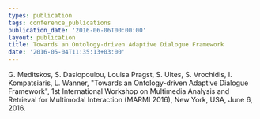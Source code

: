 ```yaml
---
types: publication
tags: conference_publications
publication_date: '2016-06-06T00:00:00'
layout: publication
title: Towards an Ontology-driven Adaptive Dialogue Framework
date: '2016-05-04T11:35:13+03:00'
---
```

<p>G. Meditskos, S. Dasiopoulou, Louisa Pragst, S. Ultes, S. Vrochidis, I. Kompatsiaris, L. Wanner, "Towards an Ontology-driven Adaptive Dialogue Framework", 1st International Workshop on Multimedia Analysis and Retrieval for Multimodal Interaction (MARMI 2016), New York, USA, June 6, 2016.</p>
